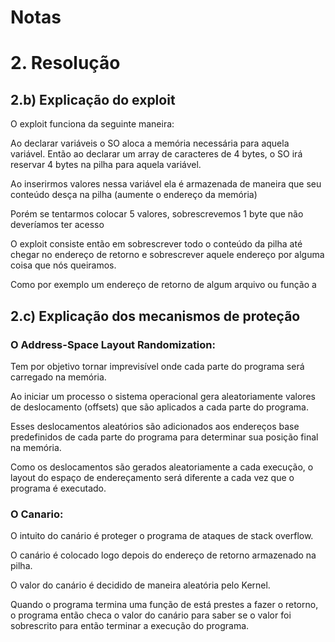 # Notas

# 2. Resolução

## 2.b) Explicação do exploit

O exploit funciona da seguinte maneira: 

Ao declarar variáveis o SO aloca a memória necessária para aquela variável. Então ao declarar um array de caracteres de 4 bytes, o SO irá reservar 4 bytes na pilha para aquela variável. 

Ao inserirmos valores nessa variável ela é armazenada de maneira que seu conteúdo desça na pilha (aumente o endereço da memória)

Porém se tentarmos colocar 5 valores, sobrescrevemos 1 byte que não deveríamos ter acesso

O exploit consiste então em sobrescrever todo o conteúdo da pilha até chegar no endereço de retorno e sobrescrever aquele endereço por alguma coisa que nós queiramos. 

Como por exemplo um endereço de retorno de algum arquivo ou função a


## 2.c) Explicação dos mecanismos de proteção

### O Address-Space Layout Randomization: 

Tem por objetivo tornar imprevisível onde cada parte do programa será carregado na memória. 

Ao iniciar um processo o sistema operacional gera aleatoriamente valores de deslocamento (offsets) que são aplicados a cada parte do programa. 

Esses deslocamentos aleatórios são adicionados aos endereços base predefinidos de cada parte do programa para determinar sua posição final na memória. 

Como os deslocamentos são gerados aleatoriamente a cada execução, o layout do espaço de endereçamento será diferente a cada vez que o programa é executado.

### O Canario:

O intuito do canário é proteger o programa de ataques de stack overflow. 

O canário é colocado logo depois do endereço de retorno armazenado na pilha. 

O valor do canário é decidido de maneira aleatória pelo Kernel.

Quando o programa termina uma função de está prestes a fazer o retorno, o programa então checa o valor do canário para saber se o valor foi sobrescrito para então terminar a execução do programa.


